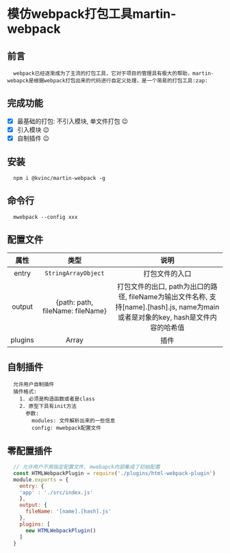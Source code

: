 # 模仿webpack打包工具martin-webpack

## 前言
```
  webpack已经逐渐成为了主流的打包工具，它对于项目的管理具有极大的帮助，martin-webapck是根据webpack打包出来的代码进行自定义处理，是一个简易的打包工具:zap:
```

## 完成功能
- [x] 最基础的打包: 不引入模块, 单文件打包 :wink:
- [x] 引入模块 :wink:
- [x] 自制插件 :wink:

## 安装
```
  npm i @kvinc/martin-webpack -g
```

## 命令行
```
  mwebpack --config xxx
```

## 配置文件
属性 | 类型 | 说明
:---:| :---: | :---:
entry | <code>String</code><code>Array</code><code>Object</code> | 打包文件的入口
output | {path: path, fileName: fileName} | 打包文件的出口, path为出口的路径, fileName为输出文件名称, 支持[name].[hash].js, name为main或者是对象的key, hash是文件内容的哈希值
plugins | Array | 插件

## 自制插件
```
  允许用户自制插件
  插件格式:
    1. 必须是构造函数或者是class
    2. 原型下具有init方法
      参数:
        modules: 文件解析出来的一些信息
        config: mwebpack配置文件
```

## 零配置插件
``` javascript
  // 允许用户不用指定配置文件, mwebapck内部集成了初始配置
  const HTMLWebpackPlugin = require('./plugins/html-webpack-plugin')
  module.exports = {
    entry: {
    'app' : './src/index.js'
    },
    output: {
      fileName: '[name].[hash].js'
    },
    plugins: [
      new HTMLWebpackPlugin()
    ]
  }
```